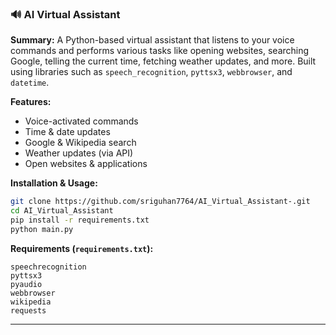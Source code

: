 
### 🔊 **AI Virtual Assistant**

**Summary:**
A Python-based virtual assistant that listens to your voice commands and performs various tasks like opening websites, searching Google, telling the current time, fetching weather updates, and more. Built using libraries such as `speech_recognition`, `pyttsx3`, `webbrowser`, and `datetime`.

**Features:**
- Voice-activated commands
- Time & date updates
- Google & Wikipedia search
- Weather updates (via API)
- Open websites & applications

**Installation & Usage:**

```bash
git clone https://github.com/sriguhan7764/AI_Virtual_Assistant-.git
cd AI_Virtual_Assistant
pip install -r requirements.txt
python main.py
```

**Requirements (`requirements.txt`):**

```
speechrecognition
pyttsx3
pyaudio
webbrowser
wikipedia
requests
```

---
